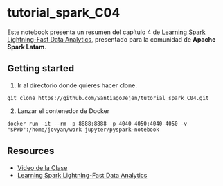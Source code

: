 # tutorial_spark_C04

Este notebook presenta un resumen del capítulo 4 de [Learning Spark Lightning-Fast Data Analytics](https://pages.databricks.com/rs/094-YMS-629/images/LearningSpark2.0.pdf), presentado para la comunidad de **Apache Spark Latam**.

## Getting started

1. Ir al directorio donde quieres hacer clone.

```
git clone https://github.com/SantiagoJejen/tutorial_spark_C04.git
```
2. Lanzar el contenedor de Docker

```
docker run -it --rm -p 8888:8888 -p 4040-4050:4040-4050 -v "$PWD":/home/jovyan/work jupyter/pyspark-notebook
```


## Resources

- [Video de la Clase](https://www.youtube.com/watch?v=csOF4p2IdKw-)
- [Learning Spark Lightning-Fast Data Analytics](https://pages.databricks.com/rs/094-YMS-629/images/LearningSpark2.0.pdf)
